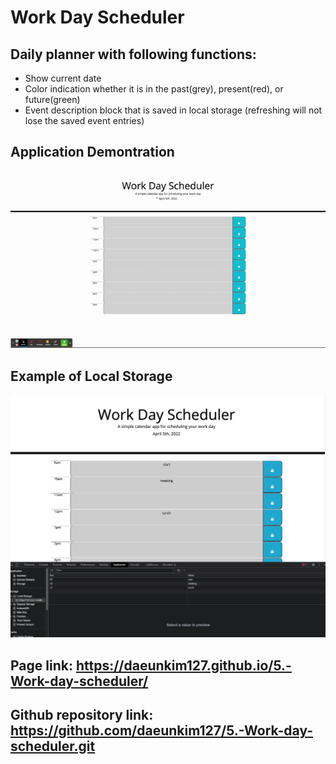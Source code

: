 # Work Day Scheduler

## Daily planner with following functions:
* Show current date
* Color indication whether it is in the past(grey), present(red), or future(green)
* Event description block that is saved in local storage (refreshing will not lose the saved event entries)


## Application Demontration
![page-demo-animation](./assets/images/pageDemo.gif)

## Example of Local Storage
![screenshot-localStorage](./assets/images/localStorage.png)

## Page link: https://daeunkim127.github.io/5.-Work-day-scheduler/
## Github repository link: https://github.com/daeunkim127/5.-Work-day-scheduler.git